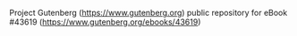 Project Gutenberg (https://www.gutenberg.org) public repository for eBook #43619 (https://www.gutenberg.org/ebooks/43619)

